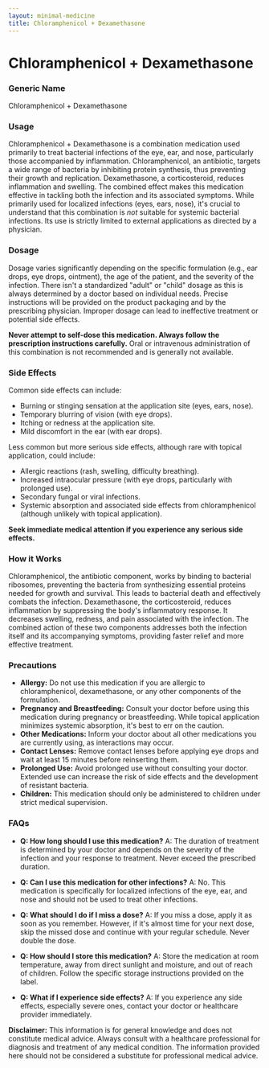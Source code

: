 ```yaml
---
layout: minimal-medicine
title: Chloramphenicol + Dexamethasone
---
```


# Chloramphenicol + Dexamethasone
### Generic Name
Chloramphenicol + Dexamethasone


### Usage

Chloramphenicol + Dexamethasone is a combination medication used primarily to treat bacterial infections of the eye, ear, and nose, particularly those accompanied by inflammation.  Chloramphenicol, an antibiotic, targets a wide range of bacteria by inhibiting protein synthesis, thus preventing their growth and replication.  Dexamethasone, a corticosteroid, reduces inflammation and swelling. The combined effect makes this medication effective in tackling both the infection and its associated symptoms.  While primarily used for localized infections (eyes, ears, nose), it's crucial to understand that this combination is *not* suitable for systemic bacterial infections.  Its use is strictly limited to external applications as directed by a physician.


### Dosage

Dosage varies significantly depending on the specific formulation (e.g., ear drops, eye drops, ointment), the age of the patient, and the severity of the infection.  There isn't a standardized "adult" or "child" dosage as this is always determined by a doctor based on individual needs.  Precise instructions will be provided on the product packaging and by the prescribing physician.  Improper dosage can lead to ineffective treatment or potential side effects.   

**Never attempt to self-dose this medication. Always follow the prescription instructions carefully.**  Oral or intravenous administration of this combination is not recommended and is generally not available.


### Side Effects

Common side effects can include:

* Burning or stinging sensation at the application site (eyes, ears, nose).
* Temporary blurring of vision (with eye drops).
* Itching or redness at the application site.
* Mild discomfort in the ear (with ear drops).

Less common but more serious side effects, although rare with topical application, could include:

* Allergic reactions (rash, swelling, difficulty breathing).
* Increased intraocular pressure (with eye drops, particularly with prolonged use).  
* Secondary fungal or viral infections.
* Systemic absorption and associated side effects from chloramphenicol (although unlikely with topical application).

**Seek immediate medical attention if you experience any serious side effects.**


### How it Works

Chloramphenicol, the antibiotic component, works by binding to bacterial ribosomes, preventing the bacteria from synthesizing essential proteins needed for growth and survival.  This leads to bacterial death and effectively combats the infection.  Dexamethasone, the corticosteroid, reduces inflammation by suppressing the body's inflammatory response. It decreases swelling, redness, and pain associated with the infection.  The combined action of these two components addresses both the infection itself and its accompanying symptoms, providing faster relief and more effective treatment.


### Precautions

* **Allergy:**  Do not use this medication if you are allergic to chloramphenicol, dexamethasone, or any other components of the formulation.
* **Pregnancy and Breastfeeding:** Consult your doctor before using this medication during pregnancy or breastfeeding. While topical application minimizes systemic absorption, it's best to err on the caution.
* **Other Medications:** Inform your doctor about all other medications you are currently using, as interactions may occur.
* **Contact Lenses:** Remove contact lenses before applying eye drops and wait at least 15 minutes before reinserting them.
* **Prolonged Use:** Avoid prolonged use without consulting your doctor.  Extended use can increase the risk of side effects and the development of resistant bacteria.
* **Children:** This medication should only be administered to children under strict medical supervision.


### FAQs

* **Q: How long should I use this medication?**  A: The duration of treatment is determined by your doctor and depends on the severity of the infection and your response to treatment. Never exceed the prescribed duration.

* **Q: Can I use this medication for other infections?** A: No. This medication is specifically for localized infections of the eye, ear, and nose and should not be used to treat other infections.

* **Q: What should I do if I miss a dose?** A:  If you miss a dose, apply it as soon as you remember. However, if it's almost time for your next dose, skip the missed dose and continue with your regular schedule.  Never double the dose.

* **Q: How should I store this medication?** A: Store the medication at room temperature, away from direct sunlight and moisture, and out of reach of children.  Follow the specific storage instructions provided on the label.

* **Q: What if I experience side effects?** A: If you experience any side effects, especially severe ones, contact your doctor or healthcare provider immediately.


**Disclaimer:** This information is for general knowledge and does not constitute medical advice. Always consult with a healthcare professional for diagnosis and treatment of any medical condition.  The information provided here should not be considered a substitute for professional medical advice.
